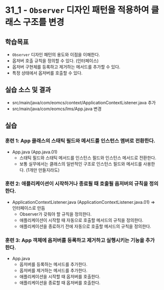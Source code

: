 # 31_1 - `Observer` 디자인 패턴을 적용하여 클래스 구조를 변경

## 학습목표

- `Observer` 디자인 패턴의 용도와 이점을 이해한다.
- 옵저버 호출 규칙을 정의할 수 있다.  (인터페이스)
- 옵저버 구현체를 등록하고 제거하는 메서드를 추가할 수 있다.
- 특정 상태에서 옵저버를 호출할 수 있다.

## 실습 소스 및 결과

- src/main/java/com/eomcs/context/ApplicationContextListener.java 추가
- src/main/java/com/eomcs/lms/App.java 변경

## 실습  

### 훈련 1: App 클래스의 스태틱 필드와 메서드를 인스턴스 멤버로 전환한다.

- App.java (App.java.01)
  - 스태틱 필드와 스태틱 메서드를 인스턴스 필드와 인스턴스 메서드로 전환한다.
  - 보통 실무에서는 클래스의 일반적인 구조로 인스턴스 필드와 메서드를 사용한다. (1개만 만들지라도)

### 훈련 2: 애플리케이션이 시작하거나 종료될 때 호출될 옵저버의 규칙을 정의한다.

- ApplicationContextListener.java (ApplicationContextListener.java.01) => 인터페이스로 만듬
    - Observer가 갖춰야 할 규칙을 정의한다.
    - 애플리케이션이 시작할 때 자동으로 호출할 메서드의 규칙을 정의한다.
    - 애플리케이션을 종료하기 전에 자동으로 호출할 메서드의 규칙을 정의한다.


### 훈련 3: App 객체에 옵저버를 등록하고 제거하고 실행시키는 기능을 추가한다.

- App.java
  - 옵저버를 등록하는 메서드를 추가한다.
  - 옵저버를 제거하는 메서드를 추가한다.
  - 애플리케이션을 시작할 때 옵저버를 호출한다.
  - 애플리케이션을 종료할 때 옵저버를 호출한다.

